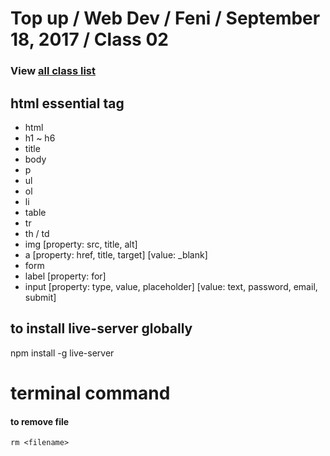 # Top up / Web Dev / Feni / September 18, 2017 / Class 02
### View [all class list](https://github.com/poloey/feni)

## html essential tag
* html
* h1 ~ h6
* title
* body
* p
* ul
* ol
* li
* table
* tr
* th / td
* img [property: src, title, alt]
* a [property: href, title, target] [value: _blank]
* form
* label [property: for]
* input [property: type, value, placeholder] [value: text, password, email, submit]

## to install live-server globally
npm install -g live-server


# terminal command  

#### to remove file
~~~
rm <filename>
~~~

